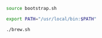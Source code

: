 ```bash
source bootstrap.sh
```

```bash
export PATH="/usr/local/bin:$PATH"
```

```bash
./brew.sh
```
